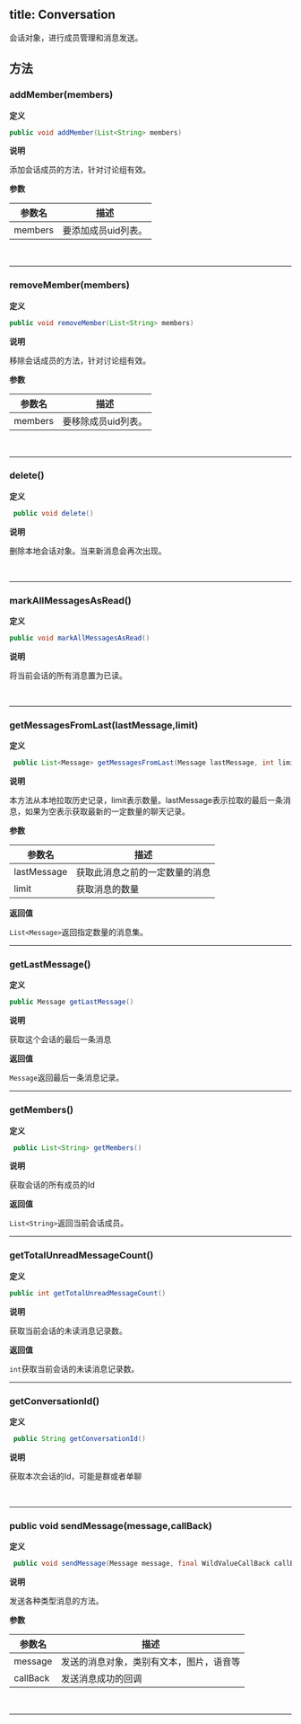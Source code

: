 title: Conversation
---
会话对象，进行成员管理和消息发送。



## 方法

### addMember(members)

**定义**

```java
public void addMember(List<String> members)
```

**说明**

添加会话成员的方法，针对讨论组有效。

**参数**

参数名 | 描述
--- | ---
members | 要添加成员uid列表。

</br>

---

### removeMember(members)

**定义**

```java
public void removeMember(List<String> members)
```

**说明**

移除会话成员的方法，针对讨论组有效。
  
**参数**

参数名 | 描述
--- | ---
members | 要移除成员uid列表。

</br>

---  

### delete()

**定义**

```java
 public void delete()
```

**说明**

删除本地会话对象。当来新消息会再次出现。


</br>

---  

### markAllMessagesAsRead()

**定义**

```java
public void markAllMessagesAsRead()
```

**说明**

将当前会话的所有消息置为已读。


</br>

---  

### getMessagesFromLast(lastMessage,limit)

**定义**

```java
 public List<Message> getMessagesFromLast(Message lastMessage, int limit)
```

**说明**

本方法从本地拉取历史记录，limit表示数量。lastMessage表示拉取的最后一条消息，如果为空表示获取最新的一定数量的聊天记录。

**参数**

参数名 | 描述
--- | ---
lastMessage | 获取此消息之前的一定数量的消息
limit | 获取消息的数量

**返回值**

`List<Message>`返回指定数量的消息集。
</br>

---  
###  getLastMessage()

**定义**

```java
public Message getLastMessage()
```

**说明**

获取这个会话的最后一条消息

**返回值**

`Message`返回最后一条消息记录。
</br>

--- 

###  getMembers()

**定义**

```java
 public List<String> getMembers()
```

**说明**

获取会话的所有成员的Id





**返回值**

`List<String>`返回当前会话成员。
</br>

---  
### getTotalUnreadMessageCount()

**定义**

```java
public int getTotalUnreadMessageCount()
```

**说明**

获取当前会话的未读消息记录数。



**返回值**

`int`获取当前会话的未读消息记录数。
</br>

--- 
### getConversationId()

**定义**

```java
 public String getConversationId()
```

**说明**

获取本次会话的Id，可能是群或者单聊

</br>

--- 
### public void sendMessage(message,callBack)

**定义**

```java
 public void sendMessage(Message message, final WildValueCallBack callBack)
```

**说明**

发送各种类型消息的方法。

**参数**

参数名 | 描述
--- | ---
message | 发送的消息对象，类别有文本，图片，语音等
callBack | 发送消息成功的回调


</br>

--- 
